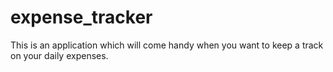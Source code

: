 # expense_tracker
This is an application which will come handy when you want to keep a track on your daily expenses.
